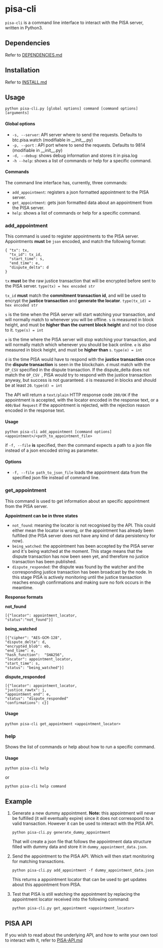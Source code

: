# pisa-cli

`pisa-cli` is a command line interface to interact with the PISA server, written in Python3.

## Dependencies
Refer to [DEPENDENCIES.md](DEPENDENCIES.md)

## Installation

Refer to [INSTALL.md](INSTALL.md)

## Usage

	python pisa-cli.py [global options] command [command options] [arguments]
	
#### Global options

- `-s, --server`:	API server where to send the requests. Defaults to btc.pisa.watch (modifiable in \_\_init\_\_.py)
- `-p, --port` :	API port where to send the requests. Defaults to 9814 (modifiable in \_\_init\_\_.py)
- `-d, --debug`: 	shows debug information and stores it in pisa.log
- `-h --help`: 	shows a list of commands or help for a specific command.

#### Commands

The command line interface has, currently, three commands:

- `add_appointment`: registers a json formatted appointment to the PISA server.
- `get_appointment`: gets json formatted data about an appointment from the PISA server.
- `help`: shows a list of commands or help for a specific command.

### add_appointment

This command is used to register appointments to the PISA server. Appointments **must** be `json` encoded, and match the following format:

	{ "tx": tx,
	  "tx_id": tx_id,
	  "start_time": s,
	  "end_time": e,
	  "dispute_delta": d
	}
	
`tx` **must** be the raw justice transaction that will be encrypted before sent to the PISA server. `type(tx) = hex encoded str`

`tx_id` **must** match the **commitment transaction id**, and will be used to encrypt the **justice transaction** and **generate the locator**. `type(tx_id) = hex encoded str`

`s` is the time when the PISA server will start watching your transaction, and will normally match to whenever you will be offline. `s` is measured in block height, and must be **higher than the current block height** and not too close to it. `type(s) = int`

`e` is the time where the PISA server will stop watching your transaction, and will normally match which whenever you should be back online. `e` is also measured in block height, and must be **higher than** `s`. `type(e) = int`

`d` is the time PISA would have to respond with the **justice transaction** once the **dispute transaction** is seen in the blockchain. `d` must match with the `OP_CSV` specified in the dispute transaction. If the dispute_delta does not match the `OP_CSV `, PISA would try to respond with the justice transaction anyway, but success is not guaranteed. `d` is measured in blocks and should be at least `20`. `type(d) = int`

The API will return a `text/plain` HTTP response code `200/OK` if the appointment is accepted, with the locator encoded in the response text, or a `400/Bad Request` if the appointment is rejected, with the rejection reason encoded in the response text. 


#### Usage

	python pisa-cli add_appointment [command options] <appointment>/<path_to_appointment_file>
	
if `-f, --file` **is** specified, then the command expects a path to a json file instead of a json encoded
	string as parameter.
	
#### Options
- `-f, --file path_to_json_file`	 loads the appointment data from the specified json file instead of command line.

### get_appointment	

 This command is used to get information about an specific appointment from the PISA server.	

**Appointment can be in three states**

- `not_found`: meaning the locator is not recognised by the API. This could either mean the locator is wrong, or the appointment has already been fulfilled (the PISA server does not have any kind of data persistency for now).
- `being_watched`: the appointment has been accepted by the PISA server and it's being watched at the moment. This stage means that the dispute transaction has now been seen yet, and therefore no justice transaction has been published.
- `dispute_responded`: the dispute was found by the watcher and the corresponding justice transaction has been broadcast by the node. In this stage PISA is actively monitoring until the justice transaction reaches enough confirmations and making sure no fork occurs in the meantime.

**Response formats**

**not_found**

	[{"locator": appointment_locator, 
	"status":"not_found"}]
	
**being_watched**

	[{"cipher": "AES-GCM-128",
	"dispute_delta": d,
	"encrypted_blob": eb,
	"end_time": e,
	"hash_function":  "SHA256",
	"locator": appointment_locator,
	"start_time": s,
	"status": "being_watched"}]
	
**dispute_responded**

	[{"locator": appointment_locator,
	"justice_rawtx": j,
	"appointment_end": e,
	"status": "dispute_responded"
	"confirmations": c}]
	
#### Usage

	python pisa-cli get_appointment <appointment_locator>
	

	
### help

Shows the list of commands or help about how to run a specific command.

#### Usage
	python pisa-cli help
	
or

	python pisa-cli help command

## Example

1. Generate a new dummy appointment. **Note:** this appointment will never be fulfilled (it will eventually expire) since it does not corresopond to a valid transaction. However it can be used to interact with the PISA API.

    ```
    python pisa-cli.py generate_dummy_appointment
    ```

    That will create a json file that follows the appointment data structure filled with dummy data and store it in   `dummy_appointment_data.json`.

2. Send the appointment to the PISA API. Which will then start monitoring for matching transactions.

    ```
    python pisa-cli.py add_appointment -f dummy_appointment_data.json
    ```

    This returns a appointment locator that can be used to get updates about this appointment from PISA.

3. Test that PISA is still watching the appointment by replacing the appointment locator received into the following command:

    ```
    python pisa-cli.py get_appointment <appointment_locator>
    ```

## PISA API	

If you wish to read about the underlying API, and how to write your own tool to interact with it, refer to [PISA-API.md](PISA-API.md)